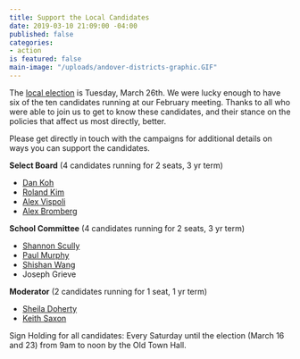 ```yaml
---
title: Support the Local Candidates
date: 2019-03-10 21:09:00 -04:00
published: false
categories:
- action
is featured: false
main-image: "/uploads/andover-districts-graphic.GIF"
---
```


The [local election](https://bit.ly/2Fg0mjI) is Tuesday, March 26th. We were lucky enough to have six of the ten candidates running at our February meeting. Thanks to all who were able to join us to get to know these candidates, and their stance on the policies that affect us most directly, better. 

Please get directly in touch with the campaigns for additional details on ways you can support the candidates. 

**Select Board** (4 candidates running for 2 seats, 3 yr term)
* [Dan Koh](http://teamkoh.com/)
* [Roland Kim](https://www.rolandkim.com/)
* [Alex Vispoli](http://alexvispoli.com/)
* [Alex Bromberg](https://alexbromberg.com/)

**School Committee** (4 candidates running for 2 seats, 3 yr term)
* [Shannon Scully](https://scullyforandover.org/)
* [Paul Murphy](https://www.murphyforandover.org/)
* [Shishan Wang](https://www.facebook.com/profile.php?id=540716967)
* Joseph Grieve

**Moderator** (2 candidates running for 1 seat, 1 yr term)
* [Sheila Doherty](https://www.facebook.com/SheilaMDohertyAndover/)
* [Keith Saxon](https://ksaxo1.wixsite.com/keithsaxonmoderator)

Sign Holding for all candidates: Every Saturday until the election (March 16 and 23) from 9am to noon by the Old Town Hall.